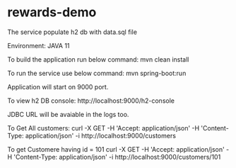 # rewards-demo

The service populate h2 db with data.sql file

Environment:
JAVA 11

To build the application run below command:
mvn clean install

To run the service use below command:
mvn spring-boot:run

Application will start on 9000 port.

To view h2 DB console: 
http://localhost:9000/h2-console

JDBC URL will be avaiable in the logs too.

To Get All customers:
curl -X GET -H 'Accept: application/json' -H 'Content-Type: application/json' -i http://localhost:9000/customers

To get Customere having id = 101
curl -X GET -H 'Accept: application/json' -H 'Content-Type: application/json' -i http://localhost:9000/customers/101



